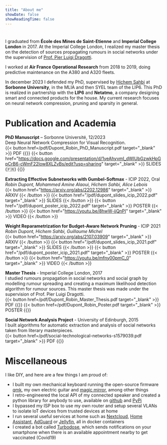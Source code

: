 ```yaml
---
title: "About me"
showDate: false
showReadingTime: false
---
```

#
##
<script src="https://cdn.jsdelivr.net/npm/bootstrap@5.3.2/dist/js/bootstrap.bundle.min.js" integrity="sha384-C6RzsynM9kWDrMNeT87bh95OGNyZPhcTNXj1NW7RuBCsyN/o0jlpcV8Qyq46cDfL" crossorigin="anonymous"></script>
I graduated from **École des Mines de Saint-Etienne** and **Imperial College London** in 2017. At the Imperial College London, I realized my master thesis on the detection of sources propagating rumours in social networks under the supervision of [Prof. Pier Luigi Dragotti](https://www.imperial.ac.uk/people/p.dragotti).

I worked at **Air France Operational Research** from 2018 to 2019, doing predictive maintenance on the A380 and A320 fleets.

In december 2023 I defended my PhD, supervised by [Hichem Sahbi](http://www-ia.lip6.fr/~sahbi/) at **Sorbonne University**, in the MLIA and then SYEL team of the LIP6. This PhD is realized in partnership with the **LIP6** and **Netatmo**, a company designing smart and connected products for the house. My current research focuses on neural network compression, pruning and sparsity in general.

# Publication and Academia

**PhD Manuscript** – Sorbonne Université, 12/2023<br/>
Deep Neural Network Compression for Visual Recognition.<br/>
{{< button href=/pdf/Dupont_Robin_PhD_Manuscript.pdf target="_blank" >}} 
PDF 
{{</button >}}
{{< button href="https://docs.google.com/presentation/d/1yeAhyvmI_dWIUbGzwkHpGpCrB6-cWmF22low8XLZvBs/edit?usp=sharing" target="_blank" >}} 
SLIDES (🇫🇷)
{{</button >}}

**Extracting Effective Subnetworks with Gumbel-Softmax** - ICIP 2022, Oral<br/>
*Robin Dupont, Mohammed Amine Alaoui, Hichem Sahbi, Alice Lebois*<br/>
{{< button href="https://arxiv.org/abs/2202.12986" target="_blank" >}}
ARXIV
{{< /button >}}
{{< button href="/pdf/dupont_slides_icip_2022.pdf" target="_blank" >}}
SLIDES
{{< /button >}} 
{{< button href="/pdf/dupont_poster_icip_2022.pdf" target="_blank" >}}
POSTER
{{< /button >}} 
{{< button href="https://youtu.be/8hwW-ijQnPI" target="_blank" >}}
VIDEO
{{< /button >}}

**Weight Reparametrization for Budget-Aware Network Pruning** - ICIP 2021<br/>
*Robin Dupont, Hichem Sahbi, Guillaume Michel*<br/>
{{< button href="https://arxiv.org/abs/2107.03909" target="_blank" >}}
ARXIV
{{< /button >}}
{{< button href="/pdf/dupont_slides_icip_2021.pdf" target="_blank" >}}
SLIDES
{{< /button >}} 
{{< button href="/pdf/dupont_poster_icip_2021.pdf" target="_blank" >}}
POSTER
{{< /button >}} 
{{< button href="https://youtu.be/mfny00pmC_0" target="_blank" >}}
VIDEO
{{< /button >}}

**Master Thesis** - Imperial College London, 2017<br/>
I studied rumours propagation in social networks and social graph by modelling rumour spreading and creating a
maximum likelihood detection algorithm for rumour sources. This master thesis was made under the supervision of Prof. Pier Luigi Dragotti.<br/>
{{< button href=/pdf/Dupont_Robin_Master_Thesis.pdf target="_blank" >}} 
PDF 
{{</button >}}
{{< button href=/pdf/Dupont_Robin_Poster.pdf target="_blank" >}} 
POSTER 
{{</button >}}

**Social Network Analysis Project** - University of Edinburgh, 2015 <br/>
I built algorithms for automatic extraction and analysis of social networks taken from literary masterpieces. <br/>
{{< button href=/pdf/social-technological-networks-s1579039.pdf target="_blank" >}} 
PDF 
{{</button >}}


# Miscellaneous

I like DIY, and here are a few things I am proud of:
- I built my own mechanical keyboard running the open-source firmware [qmk](https://qmk.fm/), my own electric guitar and [magic mirror](https://magicmirror.builders/), among other things
- I retro-engineered the local API of my connected speaker and created a python library for anybody to use, available on [github](https://github.com/N0ciple/pykefcontrol) and [PyPi](https://pypi.org/project/pykefcontrol/)
- I bypassed my ISP box to use my own router and setup several VLANs to isolate IoT devices from trusted devices at home
- I run several useful services at home such as [Nextcloud](https://nextcloud.com/), [Home Assistant](https://www.home-assistant.io/), [AdGuard](https://github.com/AdguardTeam/AdGuardHome) or [Jellyfin](https://jellyfin.org/), all in docker containers
- I created a bot called [Turbodose](https://github.com/N0ciple/turbodose), which sends notifications on your smartphone when there is an available appointment nearby to get vaccinated (Covid19)
